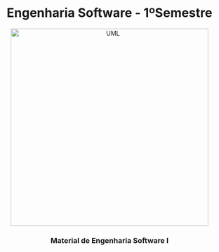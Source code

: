 <h1 align="center">Engenharia Software - 1ºSemestre</h1>

<div align="center">
  <a><img align="center" src="https://wallpaper.dog/large/17167981.gif" height="450" weight="200" border="0" alt="UML"></a>
</div>

<h3 align="center"><strong>Material de Engenharia Software I </strong></h3>
